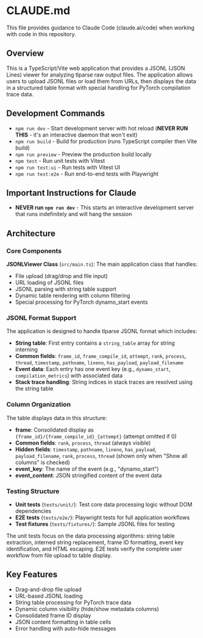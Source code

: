 # CLAUDE.md

This file provides guidance to Claude Code (claude.ai/code) when working with code in this repository.

## Overview

This is a TypeScript/Vite web application that provides a JSONL (JSON Lines) viewer for analyzing tlparse raw output files. The application allows users to upload JSONL files or load them from URLs, then displays the data in a structured table format with special handling for PyTorch compilation trace data.

## Development Commands

- `npm run dev` - Start development server with hot reload (**NEVER RUN THIS** - it's an interactive daemon that won't exit)
- `npm run build` - Build for production (runs TypeScript compiler then Vite build)  
- `npm run preview` - Preview the production build locally
- `npm test` - Run unit tests with Vitest
- `npm run test:ui` - Run tests with Vitest UI
- `npm run test:e2e` - Run end-to-end tests with Playwright

## Important Instructions for Claude

- **NEVER run `npm run dev`** - This starts an interactive development server that runs indefinitely and will hang the session

## Architecture

### Core Components

**JSONLViewer Class** (`src/main.ts`): The main application class that handles:
- File upload (drag/drop and file input)
- URL loading of JSONL files
- JSONL parsing with string table support
- Dynamic table rendering with column filtering
- Special processing for PyTorch dynamo_start events

### JSONL Format Support

The application is designed to handle tlparse JSONL format which includes:
- **String table**: First entry contains a `string_table` array for string interning
- **Common fields**: `frame_id`, `frame_compile_id`, `attempt`, `rank`, `process`, `thread`, `timestamp`, `pathname`, `lineno`, `has_payload`, `payload_filename`
- **Event data**: Each entry has one event key (e.g., `dynamo_start`, `compilation_metrics`) with associated data
- **Stack trace handling**: String indices in stack traces are resolved using the string table

### Column Organization

The table displays data in this structure:
- **frame**: Consolidated display as `{frame_id}/{frame_compile_id}_{attempt}` (attempt omitted if 0)
- **Common fields**: `rank`, `process`, `thread` (always visible)
- **Hidden fields**: `timestamp`, `pathname`, `lineno`, `has_payload`, `payload_filename`, `rank`, `process`, `thread` (shown only when "Show all columns" is checked)
- **event_key**: The name of the event (e.g., "dynamo_start")
- **event_content**: JSON stringified content of the event data

### Testing Structure

- **Unit tests** (`tests/unit/`): Test core data processing logic without DOM dependencies
- **E2E tests** (`tests/e2e/`): Playwright tests for full application workflows
- **Test fixtures** (`tests/fixtures/`): Sample JSONL files for testing

The unit tests focus on the data processing algorithms: string table extraction, interned string replacement, frame ID formatting, event key identification, and HTML escaping. E2E tests verify the complete user workflow from file upload to table display.

## Key Features

- Drag-and-drop file upload
- URL-based JSONL loading
- String table processing for PyTorch trace data
- Dynamic column visibility (hide/show metadata columns)
- Consolidated frame ID display
- JSON content formatting in table cells
- Error handling with auto-hide messages